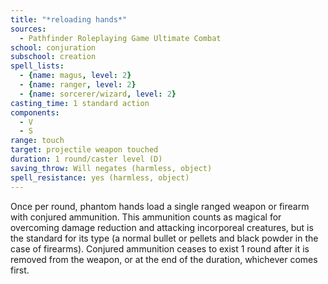 ```yaml
---
title: "*reloading hands*"
sources:
  - Pathfinder Roleplaying Game Ultimate Combat
school: conjuration
subschool: creation
spell_lists:
  - {name: magus, level: 2}
  - {name: ranger, level: 2}
  - {name: sorcerer/wizard, level: 2}
casting_time: 1 standard action
components:
  - V
  - S
range: touch
target: projectile weapon touched
duration: 1 round/caster level (D)
saving_throw: Will negates (harmless, object)
spell_resistance: yes (harmless, object)
---
```


Once per round, phantom hands load a single ranged weapon or firearm with conjured ammunition. This ammunition counts as magical for overcoming damage reduction and attacking incorporeal creatures, but is the standard for its type (a normal bullet or pellets and black powder in the case of firearms). Conjured ammunition ceases to exist 1 round after
it is removed from the weapon, or at the end of the duration, whichever comes first.

